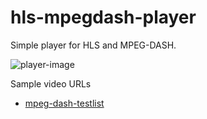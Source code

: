 # hls-mpegdash-player
Simple player for HLS and MPEG-DASH.

![player-image](https://user-images.githubusercontent.com/35373553/89725990-bbba2980-da50-11ea-96ed-a4bad9d81edf.png)

Sample video URLs  
- [mpeg-dash-testlist](http://testassets.dashif.org/#testvector/list)